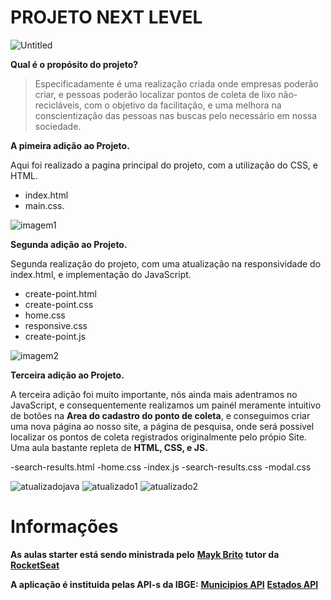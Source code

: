 # PROJETO NEXT LEVEL

![Untitled](https://user-images.githubusercontent.com/65434919/83586231-49920980-a522-11ea-9b8a-703b72e4145d.png)


**Qual é o propósito do projeto?**

>Especificadamente é uma realização criada onde empresas poderão criar, e pessoas poderão localizar 
pontos de coleta de lixo não-recicláveis, com o objetivo da facilitação, e uma melhora na conscientização das pessoas nas buscas
pelo necessário em nossa sociedade.



**A pimeira adição ao Projeto.**

Aqui foi realizado a pagina principal do projeto,
com a utilização do CSS, e HTML.
- index.html
- main.css.

![imagem1](https://user-images.githubusercontent.com/65434919/83590339-ec9b5100-a52b-11ea-979c-2227914c7795.png)


**Segunda adição ao Projeto.**

Segunda realização do projeto, com uma atualização na
responsividade do index.html, e implementação do JavaScript.
- create-point.html
- create-point.css
- home.css
- responsive.css
- create-point.js

![imagem2](https://user-images.githubusercontent.com/65434919/83590455-28361b00-a52c-11ea-8ddb-32f995ba6ef9.png)

**Terceira adição ao Projeto.**

A terceira adição foi muito importante, nós ainda mais adentramos no JavaScript, e consequentemente realizamos
um painél meramente intuitivo de botões na **Area do cadastro do ponto de coleta**, e conseguimos criar uma nova página ao nosso site, a página de pesquisa, onde será possivel localizar os pontos de coleta registrados originalmente pelo própio Site.
Uma aula bastante repleta de **HTML, CSS, e JS.**

-search-results.html
-home.css
-index.js
-search-results.css
-modal.css

![atualizadojava](https://user-images.githubusercontent.com/65434919/83701805-372ad500-a5e1-11ea-8a64-bb8492659d14.png)
![atualizado1](https://user-images.githubusercontent.com/65434919/83701809-3a25c580-a5e1-11ea-94fc-9c88fd3f487a.png)
![atualizado2](https://user-images.githubusercontent.com/65434919/83701811-3c881f80-a5e1-11ea-929b-4248a51d3d40.png)



# Informações

**As aulas starter está sendo ministrada pelo** [**Mayk Brito**](https://br.linkedin.com/in/maykbrito) **tutor da [RocketSeat](https://rocketseat.com.br/)**


**A aplicação é instituida pelas API-s da IBGE:** [**Municipios API**](https://servicodados.ibge.gov.br/api/docs/localidades?versao=1#api-Municipios-estadosUFMunicipiosGet) [**Estados API**](https://servicodados.ibge.gov.br/api/v1/localidades/estados/)

